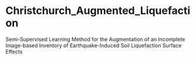 # Christchurch_Augmented_Liquefaction
Semi-Supervised Learning Method for the Augmentation of an Incomplete Image-based Inventory of Earthquake-Induced Soil Liquefaction Surface Effects
